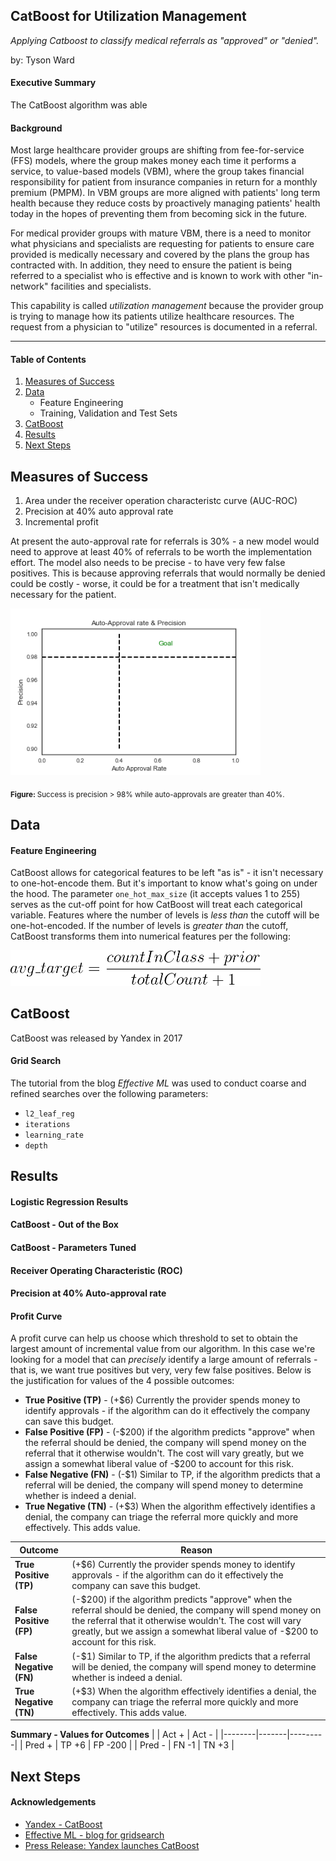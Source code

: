 ## CatBoost for Utilization Management
*Applying Catboost to classify medical referrals as "approved" or "denied".*

by: Tyson Ward


#### Executive Summary

The CatBoost algorithm was able

#### Background

Most large healthcare provider groups are shifting from fee-for-service (FFS) models, where the group makes money each time it performs a service, to value-based models (VBM), where the group takes financial responsibility for patient from insurance companies in return for a monthly premium (PMPM). In VBM groups are more aligned with patients' long term health because they reduce costs by proactively managing patients' health today in the hopes of preventing them from becoming sick in the future.

For medical provider groups with mature VBM, there is a need to monitor what physicians and specialists are requesting for patients to ensure care provided is medically necessary and covered by the plans the group has contracted with. In addition, they need to ensure the patient is being referred to a specialist who is effective and is known to work with other "in-network" facilities and specialists.

This capability is called *utilization management* because the provider group is trying to manage how its patients utilize healthcare resources. The request from a physician to "utilize" resources is documented in a referral.

___

#### Table of Contents
1. [Measures of Success](#measures-of-success)
2. [Data](#data)
      * Feature Engineering
      * Training, Validation and Test
Sets
3. [CatBoost](#catboost)
4. [Results](#results)
5. [Next Steps](#next-steps)

## Measures of Success


1. Area under the receiver operation characteristc curve (AUC-ROC)
2. Precision at 40% auto approval rate
3. Incremental profit

At present the auto-approval rate for referrals is 30% - a new model would need to approve at least 40% of referrals to be worth the implementation effort. The model also needs to be precise - to have very few false positives.  This is because approving referrals that would normally be denied could be costly - worse, it could be for a treatment that isn't medically necessary for the patient.

<img alt="Prescision vs. Auto Approval Rate" src="imgs/AA_prec_goal.png" width='400'>

<sub><b>Figure: </b> Success is precision > 98% while auto-approvals are greater than 40%. </sub>

## Data

#### Feature Engineering

CatBoost allows for categorical features to be left "as is" - it isn't necessary to one-hot-encode them. But it's important to know what's going on under the hood. The parameter `one_hot_max_size` (it accepts values 1 to 255) serves as the cut-off point for how CatBoost will treat each categorical variable. Features where the number of levels is *less than* the cutoff will be one-hot-encoded. If the number of levels is *greater than* the cutoff, CatBoost transforms them into numerical features per the following:

<img alt="Categorical to Numerical Transformation" src="imgs/cat_to_num.png" width='400'>



## CatBoost

CatBoost was released by Yandex in 2017

#### Grid Search

The tutorial from the blog *Effective ML* was used to conduct coarse and refined searches over the following parameters:

* `l2_leaf_reg`
* `iterations`
* `learning_rate`
* `depth`

## Results

#### Logistic Regression Results

#### CatBoost - Out of the Box

#### CatBoost - Parameters Tuned


#### Receiver Operating Characteristic (ROC)

#### Precision at 40% Auto-approval rate

#### Profit Curve

A profit curve can help us choose which threshold to set to obtain the largest amount of incremental value from our algorithm. In this case we're looking for a model that can *precisely* identify a large amount of referrals - that is, we want true positives but very, very few false positives. Below is the justification for values of the 4 possible outcomes:

* **True Positive (TP)** - (+$6) Currently the provider spends money to identify approvals - if the algorithm can do it effectively the company can save this budget.
* **False Positive (FP)** - (-$200) if the algorithm predicts "approve" when the referral should be denied, the company will spend money on the referral that it otherwise wouldn't. The cost will vary greatly, but we assign a somewhat liberal value of -$200 to account for this risk.
* **False Negative (FN)** - (-$1) Similar to TP, if the algorithm predicts that a referral will be denied, the company will spend money to determine whether is indeed a denial.
* **True Negative (TN)** - (+$3) When the algorithm effectively identifies a denial, the company can triage the referral more quickly and more effectively. This adds value.

|    Outcome    | Reason |
|--------|-------|
| **True Positive (TP)** | (+$6) Currently the provider spends money to identify approvals - if the algorithm can do it effectively the company can save this budget. |
| **False Positive (FP)** | (-$200) if the algorithm predicts "approve" when the referral should be denied, the company will spend money on the referral that it otherwise wouldn't. The cost will vary greatly, but we assign a somewhat liberal value of -$200 to account for this risk. |
| **False Negative (FN)** | (-$1) Similar to TP, if the algorithm predicts that a referral will be denied, the company will spend money to determine whether is indeed a denial. |
| **True Negative (TN)** | (+$3) When the algorithm effectively identifies a denial, the company can triage the referral more quickly and more effectively. This adds value. |


**Summary - Values for Outcomes**
|        | Act + | Act -   |
|--------|-------|---------|
| Pred + | TP +6 | FP -200 |
| Pred - | FN -1 |  TN +3  |

## Next Steps

#### Acknowledgements

* [Yandex - CatBoost](https://tech.yandex.com/catboost/)
* [Effective ML - blog for gridsearch](https://effectiveml.com/using-grid-search-to-optimise-catboost-parameters.html)
* [Press Release: Yandex launches CatBoost](https://techcrunch.com/2017/07/18/yandex-open-sources-catboost-a-gradient-boosting-machine-learning-librar/)
